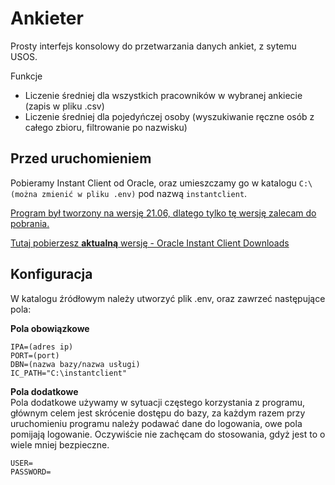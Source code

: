 # Ankieter
Prosty interfejs konsolowy do przetwarzania danych ankiet, z sytemu USOS.

Funkcje
- Liczenie średniej dla wszystkich pracowników w wybranej ankiecie (zapis w pliku .csv)
- Liczenie średniej dla pojedyńczej osoby (wyszukiwanie ręczne osób z całego zbioru, filtrowanie po nazwisku)

## Przed uruchomieniem
Pobieramy Instant Client od Oracle, oraz umieszczamy go w katalogu ```C:\ (można zmienić w pliku .env)``` pod nazwą ```instantclient```.

<u>Program był tworzony na wersję 21.06, dlatego tylko tę wersję zalecam do pobrania.</u>

<a href="https://www.oracle.com/pl/database/technologies/instant-client/downloads.html" target="_blank">Tutaj pobierzesz <b>aktualną</b> wersję - Oracle Instant Client Downloads</a>

## Konfiguracja
W katalogu źródłowym należy utworzyć plik .env, oraz zawrzeć następujące pola:

<b>Pola obowiązkowe</b>
```
IPA=(adres ip)
PORT=(port)
DBN=(nazwa bazy/nazwa usługi)
IC_PATH="C:\instantclient"
```
<b>Pola dodatkowe</b><br/>
Pola dodatkowe używamy w sytuacji częstego korzystania z programu, głównym celem jest skrócenie dostępu do bazy, za każdym razem przy uruchomieniu programu należy podawać dane do logowania, owe pola pomijają logowanie. Oczywiście nie zachęcam do stosowania, gdyż jest to o wiele mniej bezpieczne.
```
USER=
PASSWORD=
```
